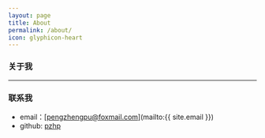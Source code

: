 ```yaml
---
layout: page
title: About
permalink: /about/
icon: glyphicon-heart
---
```

### 关于我


---

### 联系我

* email：[pengzhengpu@foxmail.com](mailto:{{ site.email }})
* github: [pzhp](https://github.com/pzhp)




